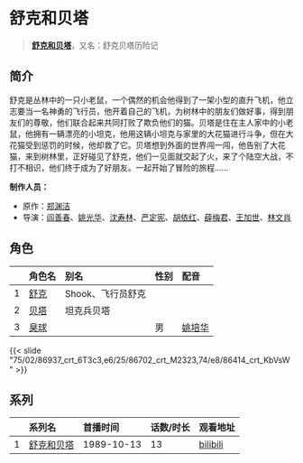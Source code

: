 # 舒克和贝塔


> <u>**[舒克和贝塔](http://bgm.tv/subject/5871)**</u>，又名：舒克贝塔历险记

## 简介


舒克是丛林中的一只小老鼠，一个偶然的机会他得到了一架小型的直升飞机，他立志要当一名神勇的飞行员，他开着自己的飞机，为树林中的朋友们做好事，得到朋友们的尊敬，他们联合起来共同打败了欺负他们的猫。贝塔是住在主人家中的小老鼠，他拥有一辆漂亮的小坦克，他用这辆小坦克与家里的大花猫进行斗争，但在大花猫受到惩罚的时候，他却救了它。贝塔想到外面的世界闯一闯，他告别了大花猫，来到树林里，正好碰见了舒克，他们一见面就交起了火，来了个陆空大战，不打不相识，他们终于成为了好朋友。一起开始了冒险的旅程……

**制作人员：**
- 原作：[郑渊洁](http://bgm.tv/person/5978)
- 导演：[阎善春](http://bgm.tv/person/22273)、[姚光华](http://bgm.tv/person/60504)、[沈寿林](http://bgm.tv/person/52791)、[严定宪](http://bgm.tv/person/15678)、[胡依红](http://bgm.tv/person/22355)、[薛梅君](http://bgm.tv/person/22354)、[王加世](http://bgm.tv/person/22193)、[林文肖](http://bgm.tv/person/15680)

## 角色

|     |   角色名   |   别名  | 性别 |  配音  |
|:--- |:------  |:----      |:---  |:--   |
| 1 | [舒克](http://bgm.tv/character/86937) | Shook、飞行员舒克 |  |  |
| 2 | [贝塔](http://bgm.tv/character/86702) | 坦克兵贝塔 |  |  |
| 3 | [臭球](http://bgm.tv/character/86414) |  | 男 | [姚培华](http://bgm.tv/person/39815) |

{{< slide "75/02/86937_crt_6T3c3,e6/25/86702_crt_M2323,74/e8/86414_crt_KbVsW" >}}

## 系列

|     |   系列名   |   首播时间  | 话数/时长  | 观看地址 |
|:---  |:------    |:----      |:---       |:---  |
| 1 |[舒克和贝塔](https://bgm.tv/subject/5871)| 1989-10-13 | 13 | [bilibili](https://www.bilibili.com/video/BV11L4y177EW/) |


